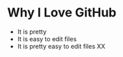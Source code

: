 # Why I Love GitHub

* It is pretty
* It is easy to edit files
* It is pretty easy to edit files
XX
